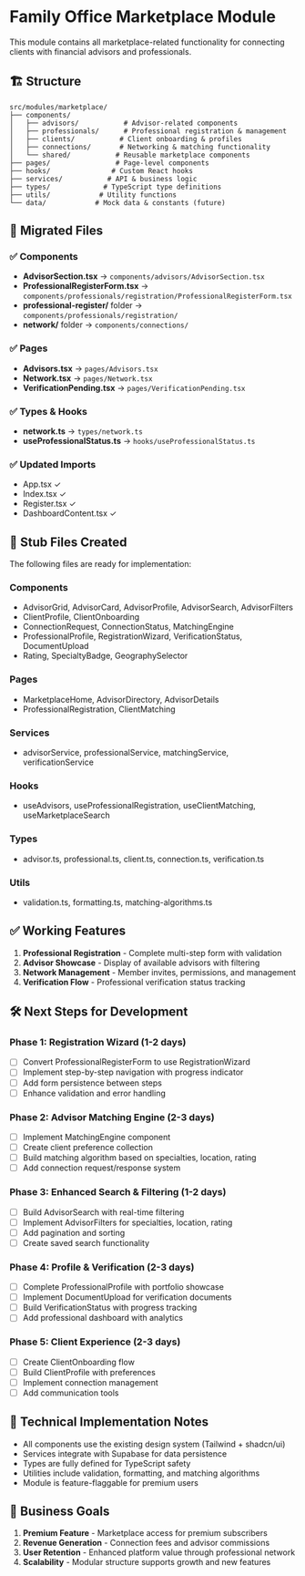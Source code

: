 # Family Office Marketplace Module

This module contains all marketplace-related functionality for connecting clients with financial advisors and professionals.

## 🏗️ Structure

```
src/modules/marketplace/
├── components/
│   ├── advisors/           # Advisor-related components
│   ├── professionals/      # Professional registration & management
│   ├── clients/           # Client onboarding & profiles
│   ├── connections/       # Networking & matching functionality
│   └── shared/           # Reusable marketplace components
├── pages/                # Page-level components
├── hooks/               # Custom React hooks
├── services/           # API & business logic
├── types/             # TypeScript type definitions
├── utils/            # Utility functions
└── data/            # Mock data & constants (future)
```

## 📁 Migrated Files

### ✅ Components
- **AdvisorSection.tsx** → `components/advisors/AdvisorSection.tsx`
- **ProfessionalRegisterForm.tsx** → `components/professionals/registration/ProfessionalRegisterForm.tsx`
- **professional-register/** folder → `components/professionals/registration/`
- **network/** folder → `components/connections/`

### ✅ Pages
- **Advisors.tsx** → `pages/Advisors.tsx`
- **Network.tsx** → `pages/Network.tsx`
- **VerificationPending.tsx** → `pages/VerificationPending.tsx`

### ✅ Types & Hooks
- **network.ts** → `types/network.ts`
- **useProfessionalStatus.ts** → `hooks/useProfessionalStatus.ts`

### ✅ Updated Imports
- App.tsx ✓
- Index.tsx ✓
- Register.tsx ✓
- DashboardContent.tsx ✓

## 🚧 Stub Files Created

The following files are ready for implementation:

### Components
- AdvisorGrid, AdvisorCard, AdvisorProfile, AdvisorSearch, AdvisorFilters
- ClientProfile, ClientOnboarding
- ConnectionRequest, ConnectionStatus, MatchingEngine
- ProfessionalProfile, RegistrationWizard, VerificationStatus, DocumentUpload
- Rating, SpecialtyBadge, GeographySelector

### Pages
- MarketplaceHome, AdvisorDirectory, AdvisorDetails
- ProfessionalRegistration, ClientMatching

### Services
- advisorService, professionalService, matchingService, verificationService

### Hooks
- useAdvisors, useProfessionalRegistration, useClientMatching, useMarketplaceSearch

### Types
- advisor.ts, professional.ts, client.ts, connection.ts, verification.ts

### Utils
- validation.ts, formatting.ts, matching-algorithms.ts

## ✅ Working Features

1. **Professional Registration** - Complete multi-step form with validation
2. **Advisor Showcase** - Display of available advisors with filtering
3. **Network Management** - Member invites, permissions, and management
4. **Verification Flow** - Professional verification status tracking

## 🛠️ Next Steps for Development

### Phase 1: Registration Wizard (1-2 days)
- [ ] Convert ProfessionalRegisterForm to use RegistrationWizard
- [ ] Implement step-by-step navigation with progress indicator
- [ ] Add form persistence between steps
- [ ] Enhance validation and error handling

### Phase 2: Advisor Matching Engine (2-3 days)
- [ ] Implement MatchingEngine component
- [ ] Create client preference collection
- [ ] Build matching algorithm based on specialties, location, rating
- [ ] Add connection request/response system

### Phase 3: Enhanced Search & Filtering (1-2 days)
- [ ] Build AdvisorSearch with real-time filtering
- [ ] Implement AdvisorFilters for specialties, location, rating
- [ ] Add pagination and sorting
- [ ] Create saved search functionality

### Phase 4: Profile & Verification (2-3 days)
- [ ] Complete ProfessionalProfile with portfolio showcase
- [ ] Implement DocumentUpload for verification documents
- [ ] Build VerificationStatus with progress tracking
- [ ] Add professional dashboard with analytics

### Phase 5: Client Experience (2-3 days)
- [ ] Create ClientOnboarding flow
- [ ] Build ClientProfile with preferences
- [ ] Implement connection management
- [ ] Add communication tools

## 🔧 Technical Implementation Notes

- All components use the existing design system (Tailwind + shadcn/ui)
- Services integrate with Supabase for data persistence
- Types are fully defined for TypeScript safety
- Utilities include validation, formatting, and matching algorithms
- Module is feature-flaggable for premium users

## 🎯 Business Goals

1. **Premium Feature** - Marketplace access for premium subscribers
2. **Revenue Generation** - Connection fees and advisor commissions
3. **User Retention** - Enhanced platform value through professional network
4. **Scalability** - Modular structure supports growth and new features